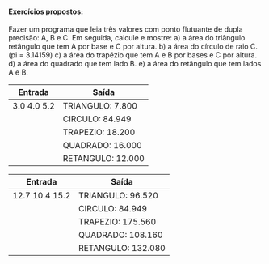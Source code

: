 #### Exercícios propostos:

Fazer um programa que leia três valores com ponto flutuante de dupla precisão: A, B e C. Em seguida, calcule e
mostre:
a) a área do triângulo retângulo que tem A por base e C por altura.
b) a área do círculo de raio C. (pi = 3.14159)
c) a área do trapézio que tem A e B por bases e C por altura.
d) a área do quadrado que tem lado B.
e) a área do retângulo que tem lados A e B.


| Entrada | Saída | 
|---------|-------|
|  3.0 4.0 5.2     |  TRIANGULO: 7.800 |
|         |  CIRCULO: 84.949  |
|         |  TRAPEZIO: 18.200 |
|         |  QUADRADO: 16.000 |
|         |  RETANGULO: 12.000 |

| Entrada | Saída | 
|---------|-------|
| 12.7 10.4 15.2     |  TRIANGULO: 96.520 |
|         |  CIRCULO: 84.949  |
|         |  TRAPEZIO: 175.560 |
|         |  QUADRADO: 108.160 |
|         |  RETANGULO: 132.080 |





